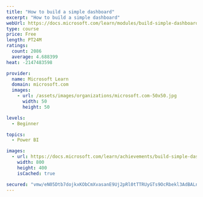 ```yaml
---
title: "How to build a simple dashboard"
excerpt: "How to build a simple dashboard"
webUrl: https://docs.microsoft.com/learn/modules/build-simple-dashboard/
type: course
price: Free
length: PT24M
ratings:
  count: 2086
  average: 4.688399
heat: -2147483598

provider:
  name: Microsoft Learn
  domain: microsoft.com
  images:
    - url: /assets/images/organizations/microsoft.com-50x50.jpg
      width: 50
      height: 50

levels:
  - Beginner

topics:
  - Power BI

images:
  - url: https://docs.microsoft.com/learn/achievements/build-simple-dashboard-social.png
    width: 800
    height: 400
    isCached: true

secured: "vmw/eN05Dtb7dojkxKObCmXvasanE9Uj2pRl0tTTRUyGTs9OcRbekl3AdBALnzjlPYhB4jrSS6dpLuDWW+NNgBt+52+dJLzR9n/e1sR1p7Wj6j03Sky1YeioPvi3a0fRqj1r3zFtgzYnuDNWle3l5SrSJEpQmsNzksIelNgyy2MXFcSU7cKDmMLbz+1+CO8kGAIozNeEt2mvdB4+l58x1/CgNtbsQ75gJxtuVE0Doc2izZ3ty3EoojOG/LpTR4j8u2FCQv1nwcHoC8VeHNeQ5ZuhZQuhI1wYyhFd3jPAO7H8fFQiIJi8nwW9qLV6G+cLbLtim4xLfXu5jzPs4oaN8i/Wi3ms8J3n/Y1es6i8ll7Q2cUpzunl39IfE4VlKZebwGbdE/6pUOdc3k5q9oVJ3TH92b6iz7g5ek6RAD/tIww=;0OvWNdcDUNGXopvFC3dBtQ=="
---
```


